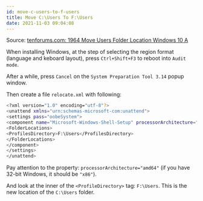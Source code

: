 ```yaml
---
id: move-c-users-to-f-users
title: Move C:\Users To F:\Users
date: 2021-11-03 09:04:08
---
```


Source: <a href='https://www.tenforums.com/tutorials/1964-move-users-folder-location-windows-10-a.html' class='external'>tenforums.com: 1964 Move Users Folder Location Windows 10 A</a>

When installing Windows, at the step of selecting the region format (language and keboard layout), press `Ctrl+Shift+F3` to reboot into `Audit mode`.

After a while, press `Cancel` on the `System Preparation Tool 3.14` popup window.

Then create a file `relocate.xml` with following:

```sh title="relocate.xml" {4,6}
<?xml version="1.0" encoding="utf-8"?>
<unattend xmlns="urn:schemas-microsoft-com:unattend">
<settings pass="oobeSystem">
<component name="Microsoft-Windows-Shell-Setup" processorArchitecture="amd64" publicKeyToken="31bf3856ad364e35" language="neutral" versionScope="nonSxS" xmlns:wcm="http://schemas.microsoft.com/WMIConfig/2002/State" xmlns:xsi="http://www.w3.org/2001/XMLSchema-instance">
<FolderLocations>
<ProfilesDirectory>F:\Users</ProfilesDirectory>
</FolderLocations>
</component>
</settings>
</unattend>
```

Pay attention to the property: `processorArchitecture="amd64"` (if you have 32-bit Windows, it should be `"x86"`).

And look at the inner of the `<ProfileDirectory>` tag: `F:\Users`. This is the new location of the `C:\Users` folder.
